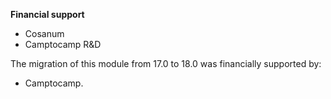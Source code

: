 **Financial support**

- Cosanum
- Camptocamp R&D

The migration of this module from 17.0 to 18.0 was financially supported by:

- Camptocamp.
